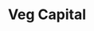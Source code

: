 ---
layout: firm_page
title: "Veg Capital"
id: "vegcapital.co.uk"
permalink: "/vegcapitalvegcapital.co.uk/"
website: "https://vegcapital.co.uk"
offices: "York (United Kingdom)"
investment_stages: "Pre-Seed, Seed, Series A"
portfolio_companies: "The Vegan Food Group, Plant Alternative, Mummy Meegz, Mighty Pea, Grounded, OGGS, Purezza, One Planet Pizza, Native Snacks, THIS, HOOKED, The Pack, Better Dairy, Melibio, Fellow Creatures, Super Vegan, Brandplant, Mister Free'd, Plant Based News, Vevolution, Jam 'N' Vegan, Libre, Kale United, Nutropy"
portfolio_link: "https://vegcapital.co.uk/portfolio/"
investment_markets: "Plant-based food, cultivated food technology, meat replacements, dairy replacements, egg replacements, seafood replacements"
founded_year: "2019"
description: "Veg Capital is a vegan investment firm providing early-stage capital to companies focused on replacing animal products in the food system. All profits are donated to charity. They primarily invest in plant-based, recombinant, and cultivated ingredient companies."
linkedin: "https://www.linkedin.com/company/vegcapital"
twitter: "https://twitter.com/vegcapital"
instagram: "https://www.instagram.com/vegcapital/"
team_page: "https://vegcapital.co.uk/team/"
investor_type: "Angel Investor, Venture Capital, Family Office"
crunchbase: ""
pitchbook: "https://pitchbook.com/profiles/investor/438149-71"

# SEO Optimization
meta_title: "Veg Capital - VC Firm - projectstartups.com"
meta_description: "Veg Capital, Veg Capital is a vegan investment firm providing early-stage capital to companies focused on replacing animal products in the food system. All profits..."
meta_keywords: "Veg Capital, Plant-based food, cultivated food technology, meat replacements, dairy replacements, egg replacements, seafood replacements, VC firm, venture capital, startup investor, projectstartups.com"
canonical_url: "https://vc.projectstartups.com/vegcapitalvegcapital.co.uk/"
---